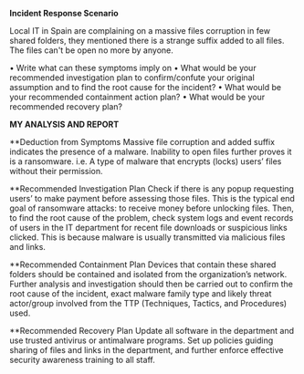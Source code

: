 **Incident Response Scenario**

Local IT in Spain are complaining on a massive files corruption in few shared folders, they 
mentioned there is a strange suffix added to all files. The files can't be open no more by anyone.

• Write what can these symptoms imply on 
• What would be your recommended investigation plan to confirm/confute your original 
assumption and to find the root cause for the incident? 
• What would be your recommended containment action plan? 
• What would be your recommended recovery plan?


**MY ANALYSIS AND REPORT**

**Deduction from Symptoms
	Massive file corruption and added suffix indicates the presence of a malware.
	Inability to open files further proves it is a ransomware. i.e. A type of malware that encrypts (locks) users’ files without their permission.
  
**Recommended Investigation Plan
Check if there is any popup requesting users’ to make payment before assessing those files. This is the typical end goal of ransomware attacks: to receive money before unlocking files.
Then, to find the root cause of the problem, check system logs and event records of users in the IT department for recent file downloads or suspicious links clicked.
This is because malware is usually transmitted via malicious files and links.

**Recommended Containment Plan
Devices that contain these shared folders should be contained and isolated from the organization’s network.
Further analysis and investigation should then be carried out to confirm the root cause of the incident, exact malware family type and likely threat actor/group involved from the TTP (Techniques, Tactics, and Procedures) used.

**Recommended Recovery Plan
	Update all software in the department and use trusted antivirus or antimalware programs.
Set up policies guiding sharing of files and links in the department, and further enforce effective security awareness training to all staff.

